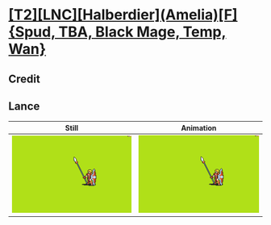 # [\[T2\]\[LNC\]\[Halberdier\]\(Amelia\)\[F\]{Spud, TBA, Black Mage, Temp, Wan}](../)

## Credit


	
## Lance

| Still | Animation |
| :---: | :-------: |
| ![Lance still](./Lance_000.png) | ![Lance animation](./Lance.gif) |
